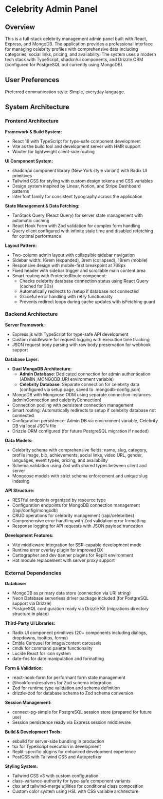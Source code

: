 # Celebrity Admin Panel

## Overview

This is a full-stack celebrity management admin panel built with React, Express, and MongoDB. The application provides a professional interface for managing celebrity profiles with comprehensive data including categories, social links, pricing, and availability. The system uses a modern tech stack with TypeScript, shadcn/ui components, and Drizzle ORM (configured for PostgreSQL but currently using MongoDB).

## User Preferences

Preferred communication style: Simple, everyday language.

## System Architecture

### Frontend Architecture

**Framework & Build System:**
- React 18 with TypeScript for type-safe component development
- Vite as the build tool and development server with HMR support
- Wouter for lightweight client-side routing

**UI Component System:**
- shadcn/ui component library (New York style variant) with Radix UI primitives
- Tailwind CSS for styling with custom design tokens and CSS variables
- Design system inspired by Linear, Notion, and Stripe Dashboard patterns
- Inter font family for consistent typography across the application

**State Management & Data Fetching:**
- TanStack Query (React Query) for server state management with automatic caching
- React Hook Form with Zod validation for complex form handling
- Query client configured with infinite stale time and disabled refetching for optimal performance

**Layout Pattern:**
- Two-column admin layout with collapsible sidebar navigation
- Sidebar width: 16rem (expanded), 3rem (collapsed), 18rem (mobile)
- Responsive design with mobile-first breakpoint at 768px
- Fixed header with sidebar trigger and scrollable main content area
- Smart routing with ProtectedRoute component:
  - Checks celebrity database connection status using React Query (cached for 30s)
  - Automatically redirects to /setup if database not connected
  - Graceful error handling with retry functionality
  - Prevents redirect loops during cache updates with isFetching guard

### Backend Architecture

**Server Framework:**
- Express.js with TypeScript for type-safe API development
- Custom middleware for request logging with execution time tracking
- JSON request body parsing with raw body preservation for webhook support

**Database Layer:**
- **Dual MongoDB Architecture:**
  - **Admin Database**: Dedicated connection for admin authentication (ADMIN_MONGODB_URI environment variable)
  - **Celebrity Database**: Separate connection for celebrity data (configured via setup page, saved to .mongodb-config.json)
- MongoDB with Mongoose ODM using separate connection instances (adminConnection and celebrityConnection)
- Connection pooling with persistent connection management
- Smart routing: Automatically redirects to setup if celebrity database not connected
- Configuration persistence: Admin DB via environment variable, Celebrity DB via local JSON file
- Drizzle ORM configured (for future PostgreSQL migration if needed)

**Data Models:**
- Celebrity schema with comprehensive fields: name, slug, category, profile image, bio, achievements, social links, video URL, gender, languages, event types, pricing, and availability
- Schema validation using Zod with shared types between client and server
- Mongoose models with strict schema enforcement and unique slug indexing

**API Structure:**
- RESTful endpoints organized by resource type
- Configuration endpoints for MongoDB connection management (/api/config/mongodb)
- CRUD operations for celebrity management (/api/celebrities)
- Comprehensive error handling with Zod validation error formatting
- Response logging for API requests with JSON payload truncation

**Development Features:**
- Vite middleware integration for SSR-capable development mode
- Runtime error overlay plugin for improved DX
- Cartographer and dev banner plugins for Replit environment
- Hot module replacement with server proxy support

### External Dependencies

**Database:**
- MongoDB as primary data store (connection via URI string)
- Neon Database serverless driver package included (for PostgreSQL support via Drizzle)
- PostgreSQL configuration ready via Drizzle Kit (migrations directory structure in place)

**Third-Party UI Libraries:**
- Radix UI component primitives (20+ components including dialogs, dropdowns, tooltips, forms)
- Embla Carousel for image/content carousels
- cmdk for command palette functionality
- Lucide React for icon system
- date-fns for date manipulation and formatting

**Form & Validation:**
- react-hook-form for performant form state management
- @hookform/resolvers for Zod schema integration
- Zod for runtime type validation and schema definition
- drizzle-zod for database schema to Zod schema conversion

**Session Management:**
- connect-pg-simple for PostgreSQL session store (prepared for future use)
- Session persistence ready via Express session middleware

**Build & Development Tools:**
- esbuild for server-side bundling in production
- tsx for TypeScript execution in development
- Replit-specific plugins for enhanced development experience
- PostCSS with Tailwind CSS and Autoprefixer

**Styling System:**
- Tailwind CSS v3 with custom configuration
- class-variance-authority for type-safe component variants
- clsx and tailwind-merge utilities for conditional class composition
- Custom color system using HSL with CSS variable architecture